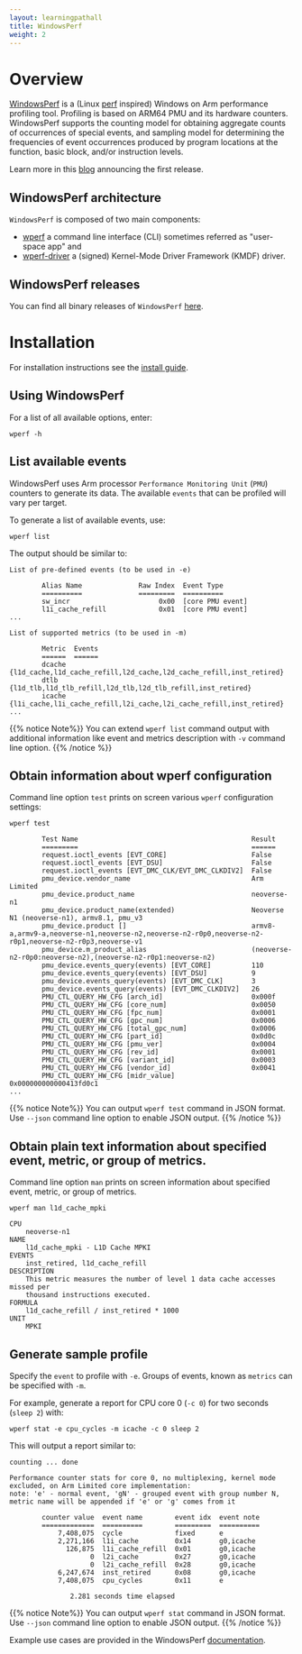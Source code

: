 ```yaml
---
layout: learningpathall
title: WindowsPerf
weight: 2
---
```


# Overview

[WindowsPerf](https://gitlab.com/Linaro/WindowsPerf/windowsperf) is a (Linux [perf](https://perf.wiki.kernel.org) inspired) Windows on Arm performance profiling tool. Profiling is based on ARM64 PMU and its hardware counters. WindowsPerf supports the counting model for obtaining aggregate counts of occurrences of special events, and sampling model for determining the frequencies of event occurrences produced by program locations at the function, basic block, and/or instruction levels.

Learn more in this [blog](https://community.arm.com/arm-community-blogs/b/infrastructure-solutions-blog/posts/announcing-windowsperf) announcing the first release.

## WindowsPerf architecture

`WindowsPerf` is composed of two main components:
- [wperf](https://gitlab.com/Linaro/WindowsPerf/windowsperf/-/tree/main/wperf) a command line interface (CLI) sometimes referred as "user-space app" and
- [wperf-driver](https://gitlab.com/Linaro/WindowsPerf/windowsperf/-/tree/main/wperf-driver) a (signed) Kernel-Mode Driver Framework (KMDF) driver.

## WindowsPerf releases

You can find all binary releases of `WindowsPerf` [here](https://gitlab.com/Linaro/WindowsPerf/windowsperf/-/releases).

# Installation

For installation instructions see the [install guide](/install-guides/wperf).

## Using WindowsPerf

For a list of all available options, enter:
```command
wperf -h
```

## List available events

WindowsPerf uses Arm processor `Performance Monitoring Unit` (`PMU`) counters to generate its data. The available `events` that can be profiled will vary per target.

To generate a list of available events, use:
```command
wperf list
```

The output should be similar to:

```output
List of pre-defined events (to be used in -e)

        Alias Name              Raw Index  Event Type
        ==========              =========  ==========
        sw_incr                      0x00  [core PMU event]
        l1i_cache_refill             0x01  [core PMU event]
...

List of supported metrics (to be used in -m)

        Metric  Events
        ======  ======
        dcache  {l1d_cache,l1d_cache_refill,l2d_cache,l2d_cache_refill,inst_retired}
        dtlb    {l1d_tlb,l1d_tlb_refill,l2d_tlb,l2d_tlb_refill,inst_retired}
        icache  {l1i_cache,l1i_cache_refill,l2i_cache,l2i_cache_refill,inst_retired}
...
```

{{% notice  Note%}}
You can extend `wperf list` command output with additional information like event and metrics description with `-v` command line option.
{{% /notice %}}

## Obtain information about wperf configuration

Command line option `test` prints on screen various `wperf` configuration settings:

```command
wperf test
```

```output
        Test Name                                           Result
        =========                                           ======
        request.ioctl_events [EVT_CORE]                     False
        request.ioctl_events [EVT_DSU]                      False
        request.ioctl_events [EVT_DMC_CLK/EVT_DMC_CLKDIV2]  False
        pmu_device.vendor_name                              Arm Limited
        pmu_device.product_name                             neoverse-n1
        pmu_device.product_name(extended)                   Neoverse N1 (neoverse-n1), armv8.1, pmu_v3
        pmu_device.product []                               armv8-a,armv9-a,neoverse-n1,neoverse-n2,neoverse-n2-r0p0,neoverse-n2-r0p1,neoverse-n2-r0p3,neoverse-v1
        pmu_device.m_product_alias                          (neoverse-n2-r0p0:neoverse-n2),(neoverse-n2-r0p1:neoverse-n2)
        pmu_device.events_query(events) [EVT_CORE]          110
        pmu_device.events_query(events) [EVT_DSU]           9
        pmu_device.events_query(events) [EVT_DMC_CLK]       3
        pmu_device.events_query(events) [EVT_DMC_CLKDIV2]   26
        PMU_CTL_QUERY_HW_CFG [arch_id]                      0x000f
        PMU_CTL_QUERY_HW_CFG [core_num]                     0x0050
        PMU_CTL_QUERY_HW_CFG [fpc_num]                      0x0001
        PMU_CTL_QUERY_HW_CFG [gpc_num]                      0x0006
        PMU_CTL_QUERY_HW_CFG [total_gpc_num]                0x0006
        PMU_CTL_QUERY_HW_CFG [part_id]                      0x0d0c
        PMU_CTL_QUERY_HW_CFG [pmu_ver]                      0x0004
        PMU_CTL_QUERY_HW_CFG [rev_id]                       0x0001
        PMU_CTL_QUERY_HW_CFG [variant_id]                   0x0003
        PMU_CTL_QUERY_HW_CFG [vendor_id]                    0x0041
        PMU_CTL_QUERY_HW_CFG [midr_value]                   0x000000000000413fd0c1
...
```

{{% notice  Note%}}
You can output `wperf test` command in JSON format. Use `--json` command line option to enable JSON output.
{{% /notice %}}

## Obtain plain text information about specified event, metric, or group of metrics.

Command line option `man` prints on screen information about specified event, metric, or group of metrics.

```command
wperf man l1d_cache_mpki
```

```output
CPU
    neoverse-n1
NAME
    l1d_cache_mpki - L1D Cache MPKI
EVENTS
    inst_retired, l1d_cache_refill
DESCRIPTION
    This metric measures the number of level 1 data cache accesses missed per
    thousand instructions executed.
FORMULA
    l1d_cache_refill / inst_retired * 1000
UNIT
    MPKI
```

## Generate sample profile

Specify the `event` to profile with `-e`. Groups of events, known as `metrics` can be specified with `-m`.

For example, generate a report for CPU core 0 (`-c 0`) for two seconds (`sleep 2`) with:
```command
wperf stat -e cpu_cycles -m icache -c 0 sleep 2
```
This will output a report similar to:
```output
counting ... done

Performance counter stats for core 0, no multiplexing, kernel mode excluded, on Arm Limited core implementation:
note: 'e' - normal event, 'gN' - grouped event with group number N, metric name will be appended if 'e' or 'g' comes from it

        counter value  event name        event idx  event note
        =============  ==========        =========  ==========
            7,408,075  cycle             fixed      e
            2,271,166  l1i_cache         0x14       g0,icache
              126,875  l1i_cache_refill  0x01       g0,icache
                    0  l2i_cache         0x27       g0,icache
                    0  l2i_cache_refill  0x28       g0,icache
            6,247,674  inst_retired      0x08       g0,icache
            7,408,075  cpu_cycles        0x11       e

               2.281 seconds time elapsed
```

{{% notice  Note%}}
You can output `wperf stat` command in JSON format. Use `--json` command line option to enable JSON output.
{{% /notice %}}


Example use cases are provided in the WindowsPerf [documentation](https://gitlab.com/Linaro/WindowsPerf/windowsperf/-/blob/main/wperf/README.md#counting-model).
